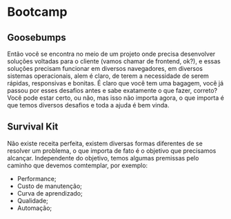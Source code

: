 # Bootcamp

## Goosebumps

Então você se encontra no meio de um projeto onde precisa desenvolver soluções voltadas para o cliente (vamos chamar de frontend, ok?), e essas soluções precisam funcionar em diversos navegadores, em diversos sistemas operacionais, alem é claro, de terem a necessidade de serem rápidas, responsivas e bonitas. É claro que você tem uma bagagem, você já passou por esses desafios antes e sabe exatamente o que fazer, correto? Você pode estar certo, ou não, mas isso não importa agora, o que importa é que temos diversos desafios e toda a ajuda é bem vinda.

## Survival Kit

Não existe receita perfeita, existem diversas formas diferentes de se resolver um problema, o que importa de fato é o objetivo que precisamos alcançar. Independente do objetivo, temos algumas premissas pelo caminho que devemos comtemplar, por exemplo:

- Performance;
- Custo de manutenção;
- Curva de aprendizado;
- Qualidade;
- Automação;
